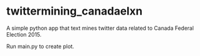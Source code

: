 # twittermining_canadaelxn
A simple python app that text mines twitter data related to Canada Federal Election 2015. 

Run main.py to create plot. 
